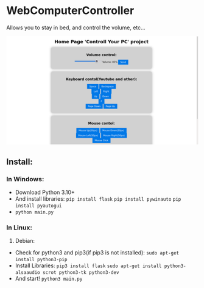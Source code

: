 # WebComputerController
Allows you to stay in bed, and control the volume, etc...

![alt-текст](https://github.com/EtherCD/WebComputerController/blob/main/assets/img-logo-2.png "Img logo")

## Install:
### In Windows:
* Download Python 3.10+ 
* And install libraries: `pip install flask` `pip install pywinauto` `pip install pyautogui`
* `python main.py`
### In Linux:
1. Debian:
* Check for python3 and pip3(if pip3 is not installed): `sudo apt-get install python3-pip`
* Install Libraries: `pip3 install flask` `sudo apt-get install python3-alsaaudio scrot python3-tk python3-dev`
* And start! `python3 main.py`
